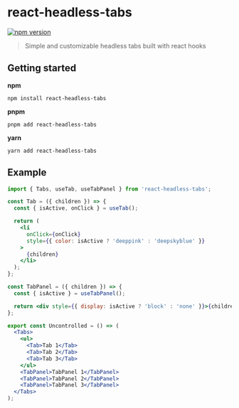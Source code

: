 # react-headless-tabs

[![npm version](https://badge.fury.io/js/react-headless-tabs.svg)](https://badge.fury.io/js/react-headless-tabs)

> Simple and customizable headless tabs built with react hooks

## Getting started

**npm**

```
npm install react-headless-tabs
```

**pnpm**

```
pnpm add react-headless-tabs
```

**yarn**

```
yarn add react-headless-tabs
```

## Example

```jsx
import { Tabs, useTab, useTabPanel } from 'react-headless-tabs';

const Tab = ({ children }) => {
  const { isActive, onClick } = useTab();

  return (
    <li
      onClick={onClick}
      style={{ color: isActive ? 'deeppink' : 'deepskyblue' }}
    >
      {children}
    </li>
  );
};

const TabPanel = ({ children }) => {
  const { isActive } = useTabPanel();

  return <div style={{ display: isActive ? 'block' : 'none' }}>{children}</div>;
};

export const Uncontrolled = () => (
  <Tabs>
    <ul>
      <Tab>Tab 1</Tab>
      <Tab>Tab 2</Tab>
      <Tab>Tab 3</Tab>
    </ul>
    <TabPanel>TabPanel 1</TabPanel>
    <TabPanel>TabPanel 2</TabPanel>
    <TabPanel>TabPanel 3</TabPanel>
  </Tabs>
);
```
